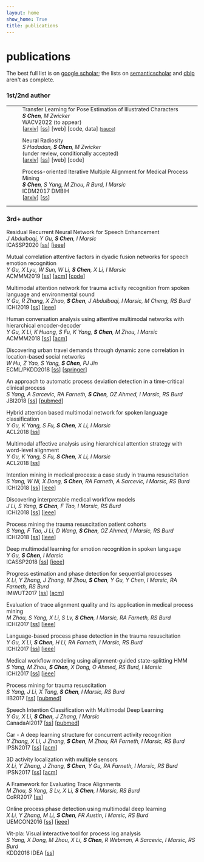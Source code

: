 ```yaml
---
layout: home
show_home: True
title: publications
---
```





# publications

The best full list is on [google scholar](https://scholar.google.com/citations?hl=en&user=TcGJKGwAAAAJ&view_op=list_works&sortby=pubdate); the lists on [semanticscholar](https://www.semanticscholar.org/author/Shuhong-Chen/1804228) and [dblp](https://dblp.org/pid/35/1949.html) aren't as complete.

### 1st/2nd author

<style>
.pad_pubs {
    /*top right bottom left*/
    padding: 0em 0em 1em 2em;
    width: 100%;
    /*text-align: center;*/
    /*vertical-align: center !important;*/
}
</style>
<table cellspacing='0' cellpadding='0' border='0'>
<tbody>
<tr>
    <td>
        <img src='./assets/img/proj_bizarre.png' class='thumbnail-bigger'>
    </td>
    <td class=pad_pubs>
        <label class=darktext>
            Transfer Learning for Pose Estimation of Illustrated Characters<br>
        </label>
        <i>
            <b>S Chen</b>,
            M Zwicker
            <br>
        </i>
        WACV2022 (to appear)
        <br>
        [<a href='https://arxiv.org/abs/2108.01819'>arxiv</a>]
        [<a href='https://www.semanticscholar.org/paper/Transfer-Learning-for-Pose-Estimation-of-Characters-Chen-Zwicker/b6cf0b44134a91f70dfb8db500d48fd9bde6150d'>ss</a>]
        [web]
        [code, data]
        <!-- [<a href='https://shuhongchen.github.io/bizarre-pose-estimator/'>web</a>] -->
        <!-- [<a href='https://github.com/ShuhongChen/bizarre-pose-estimator/'>code, data</a>] -->
        <small>[<a href='https://www.pixiv.net/en/artworks/67179030'>sauce</a>]</small>
        <!-- <small>[<a href='https://danbooru.donmai.us/posts/3014412'>sauce</a>]</small> -->
    </td>
</tr>
<tr>
    <td>
        <img src='./assets/img/proj_neural_radiosity.png' class='thumbnail-bigger'>
    </td>
    <td class=pad_pubs>
        <label class=darktext>
            Neural Radiosity<br>
        </label>
        <i>
            S Hadadan,
            <b>S Chen</b>,
            M Zwicker
            <br>
        </i>
        (under review, conditionally accepted)
        <br>
        [<a href='https://arxiv.org/abs/2105.12319'>arxiv</a>]
        [<a href='https://www.semanticscholar.org/paper/Neural-Radiosity-Hadadan-Chen/94261c7cb0d991f4137f55783f76b1f67810366e'>ss</a>]
        [web]
        [code]
    </td>
</tr>
<tr>
    <td>
        <img src='./assets/img/proj_pima.png' class='thumbnail-bigger'>
    </td>
    <td class=pad_pubs>
        <label class=darktext>
            Process-oriented Iterative Multiple Alignment for Medical Process Mining<br>
        </label>
        <i>
            <b>S Chen</b>,
            S Yang,
            M Zhou,
            R Burd,
            I Marsic
            <br>
        </i>
        ICDM2017 DMBIH
        <br>
        [<a href='https://arxiv.org/abs/1709.05440'>arxiv</a>]
        [<a href='https://www.semanticscholar.org/paper/Process-Oriented-Iterative-Multiple-Alignment-for-Chen-Yang/8bf6a42d6ec4d76152f87438e1caaa4d5344148b'>ss</a>]
    </td>
</tr>
</tbody>
</table>

### 3rd+ author

<div>
    <p>
        <label class=darktext>
            Residual Recurrent Neural Network for Speech Enhancement<br>
        </label>
        <i>
            J Abdulbaqi, Y Gu,
            <b>S Chen</b>,
            I Marsic<br>
        </i>
        ICASSP2020
        [<a href='https://www.semanticscholar.org/paper/Residual-Recurrent-Neural-Network-for-Speech-Abdulbaqi-Gu/111586a5f814d43205ddf32b2dac1d09a0d6c006'>ss</a>]
        [<a href='https://ieeexplore.ieee.org/document/9053544'>ieee</a>]
    </p>
    <p>
        <label class=darktext>
            Mutual correlation attentive factors in dyadic fusion networks for speech emotion recognition<br>
        </label>
        <i>
            Y Gu, X Lyu, W Sun, W Li, 
            <b>S Chen</b>,
            X Li, I Marsic
            <br>
        </i>
        ACMMM2019
        [<a href='https://www.semanticscholar.org/paper/Mutual-Correlation-Attentive-Factors-in-Dyadic-for-Gu-Lyu/4c60d8c4c8464bc41d894353f5c09e885df366fe'>ss</a>]
        [<a href='https://dl.acm.org/doi/10.1145/3343031.3351039'>acm</a>]
        [<a href='https://github.com/XinyuLyu/Mutual-Correlation-Attentive-Factors-in-Dyadic-Fusion-Networks-for-Speech-Emotion-Recognition'>code</a>]
    </p>
    <p>
        <label class=darktext>
            Multimodal attention network for trauma activity recognition from spoken language and environmental sound<br>
        </label>
        <i>
            Y Gu, R Zhang, X Zhao, 
            <b>S Chen</b>,
            J Abdulbaqi, I Marsic, M Cheng, RS Burd <br>
        </i>
        ICHI2019
        [<a href='https://www.semanticscholar.org/paper/Multimodal-Attention-Network-for-Trauma-Activity-Gu-Zhang/df88420f4d7b76db5afca4cb9893a03d3a5e4190'>ss</a>]
        [<a href='https://ieeexplore.ieee.org/document/8904713'>ieee</a>]
    </p>
    <p>
        <label class=darktext>
            Human conversation analysis using attentive multimodal networks with hierarchical encoder-decoder<br>
        </label>
        <i>
            Y Gu, X Li, K Huang, S Fu, K Yang,
            <b>S Chen</b>,
            M Zhou, I Marsic<br>
        </i>
        ACMMM2018
        [<a href='https://www.semanticscholar.org/paper/Human-Conversation-Analysis-Using-Attentive-with-Gu-Li/cd9a48437e23374d37eab9fe51976f3ef3f46ff1'>ss</a>]
        [<a href='https://dl.acm.org/doi/10.1145/3240508.3240714'>acm</a>]
    </p>
    <p>
        <label class=darktext>
            Discovering urban travel demands through dynamic zone correlation in location-based social networks<br>
        </label>
        <i>
            W Hu, Z Yao, S Yang,
            <b>S Chen</b>,
            PJ Jin<br>
        </i>
        ECML/PKDD2018
        [<a href='https://www.semanticscholar.org/paper/Discovering-Urban-Travel-Demands-Through-Dynamic-in-Hu-Yao/980398b2170f38bdaa5b337f34b47a0bb3019aa3'>ss</a>]
        [<a href='https://link.springer.com/chapter/10.1007%2F978-3-030-10928-8_6'>springer</a>]
    </p>
    <p>
        <label class=darktext>
            An approach to automatic process deviation detection in a time-critical clinical process<br>
        </label>
        <i>
            S Yang, A Sarcevic, RA Farneth, 
            <b>S Chen</b>,
            OZ Ahmed, I Marsic, RS Burd
            <br>
        </i>
        JBI2018
        [<a href='https://www.semanticscholar.org/paper/An-approach-to-automatic-process-deviation-in-a-Yang-Sarcevic/b99b9d31b206595847148b1a900b597a1ddb9d44'>ss</a>]
        [<a href='https://pubmed.ncbi.nlm.nih.gov/30071317/'>pubmed</a>]
    </p>
    <p>
        <label class=darktext>
            Hybrid attention based multimodal network for spoken language classification<br>
        </label>
        <i>
            Y Gu, K Yang, S Fu, 
            <b>S Chen</b>,
            X Li, I Marsic
            <br>
        </i>
        ACL2018
        [<a href='https://www.semanticscholar.org/paper/Hybrid-Attention-based-Multimodal-Network-for-Gu-Yang/1931732b748ab255deacff3e78625493ed62a1c6'>ss</a>]
    </p>
    <p>
        <label class=darktext>
            Multimodal affective analysis using hierarchical attention strategy with word-level alignment<br>
        </label>
        <i>
            Y Gu, K Yang, S Fu, 
            <b>S Chen</b>,
            X Li, I Marsic
            <br>
        </i>
        ACL2018
        [<a href='https://www.semanticscholar.org/paper/Multimodal-Affective-Analysis-Using-Hierarchical-Gu-Yang/7a39763121077c5a67343f822e6617fe3013a124'>ss</a>]
    </p>
    <p>
        <label class=darktext>
            Intention mining in medical process: a case study in trauma resuscitation<br>
        </label>
        <i>
            S Yang, W Ni, X Dong, 
            <b>S Chen</b>,
            RA Farneth, A Sarcevic, I Marsic, RS Burd
            <br>
        </i>
        ICHI2018
        [<a href='https://www.semanticscholar.org/paper/Intention-Mining-in-Medical-Process%3A-A-Case-Study-Yang-Ni/6eb94b809d9f746173d0486aed47c9dca6132080'>ss</a>]
        [<a href='https://ieeexplore.ieee.org/document/8419345'>ieee</a>]
    </p>
    <p>
        <label class=darktext>
            Discovering interpretable medical workflow models<br>
        </label>
        <i>
            J Li, S Yang, 
            <b>S Chen</b>,
            F Tao, I Marsic, RS Burd
            <br>
        </i>
        ICHI2018
        [<a href='https://www.semanticscholar.org/paper/Discovering-Interpretable-Medical-Workflow-Models-Li-Yang/f275eadca244bc94102e8abec3e6bfffdfdad66a'>ss</a>]
        [<a href='https://ieeexplore.ieee.org/document/8419422'>ieee</a>]
    </p>
    <p>
        <label class=darktext>
            Process mining the trauma resuscitation patient cohorts<br>
        </label>
        <i>
            S Yang, F Tao, J Li, D Wang,
            <b>S Chen</b>,
            OZ Ahmed, I Marsic, RS Burd
            <br>
        </i>
        ICHI2018
        [<a href='https://www.semanticscholar.org/paper/Process-Mining-the-Trauma-Resuscitation-Patient-Yang-Tao/f9d80346c23b113834fa7a8968494de8a50eefd6'>ss</a>]
        [<a href='https://ieeexplore.ieee.org/document/8419344'>ieee</a>]
    </p>
    <p>
        <label class=darktext>
            Deep multimodal learning for emotion recognition in spoken language<br>
        </label>
        <i>
            Y Gu, 
            <b>S Chen</b>,
            I Marsic
            <br>
        </i>
        ICASSP2018
        [<a href='https://www.semanticscholar.org/paper/Deep-Mul-Timodal-Learning-for-Emotion-Recognition-Gu-Chen/a3394c3d8a84381f1d58970aa904bdb0a76e5fc9'>ss</a>]
        [<a href='https://ieeexplore.ieee.org/document/8462440'>ieee</a>]
    </p>
    <p>
        <label class=darktext>
            Progress estimation and phase detection for sequential processes<br>
        </label>
        <i>
            X Li, Y Zhang, J Zhang, M Zhou,
            <b>S Chen</b>,
            Y Gu, Y Chen, I Marsic, RA Farneth, RS Burd
            <br>
        </i>
        IMWUT2017
        [<a href='https://www.semanticscholar.org/paper/Progress-Estimation-and-Phase-Detection-for-Li-Zhang/05156a24e263ddbc05bb00c9e8080ef0228c3437'>ss</a>]
        [<a href='https://dl.acm.org/doi/10.1145/3130936'>acm</a>]
    </p>
    <p>
        <label class=darktext>
            Evaluation of trace alignment quality and its application in medical process mining<br>
        </label>
        <i>
            M Zhou, S Yang, X Li, S Lv, 
            <b>S Chen</b>,
            I Marsic, RA Farneth, RS Burd
            <br>
        </i>
        ICHI2017
        [<a href='https://www.semanticscholar.org/paper/Evaluation-of-Trace-Alignment-Quality-and-its-in-Zhou-Yang/2444e9a398fb1dbfd4a6b1f19a33239b66710e5a'>ss</a>]
        [<a href='https://ieeexplore.ieee.org/document/8031155'>ieee</a>]
    </p>
    <p>
        <label class=darktext>
            Language-based process phase detection in the trauma resuscitation<br>
        </label>
        <i>
            Y Gu, X Li, 
            <b>S Chen</b>,
            H Li, RA Farneth, I Marsic, RS Burd
            <br>
        </i>
        ICHI2017
        [<a href='https://www.semanticscholar.org/paper/Language-Based-Process-Phase-Detection-in-the-Gu-Li/fa638b52e80442e2afdf640fbdf6f5b00e08c34e'>ss</a>]
        [<a href='https://ieeexplore.ieee.org/document/8031153'>ieee</a>]
    </p>
    <p>
        <label class=darktext>
            Medical workflow modeling using alignment-guided state-splitting HMM<br>
        </label>
        <i>
            S Yang, M Zhou, 
            <b>S Chen</b>,
            X Dong, O Ahmed, RS Burd, I Marsic
            <br>
        </i>
        ICHI2017
        [<a href='https://www.semanticscholar.org/paper/Medical-Workflow-Modeling-Using-Alignment-Guided-Yang-Zhou/0bca3f6ceb10e97cfb023efd644f2a4554460232'>ss</a>]
        [<a href='https://ieeexplore.ieee.org/document/8031142'>ieee</a>]
    </p>
    <p>
        <label class=darktext>
            Process mining for trauma resuscitation<br>
        </label>
        <i>
            S Yang, J Li, X Tang, 
            <b>S Chen</b>,
            I Marsic, RS Burd
            <br>
        </i>
        IIB2017
        [<a href='https://www.semanticscholar.org/paper/Process-Mining-for-Trauma-Resuscitation-Yang-Li/13a8aea4864703030f9effb3b6f95c22e2dd9245'>ss</a>]
        [<a href='https://pubmed.ncbi.nlm.nih.gov/30443472/'>pubmed</a>]
    </p>
    <p>
        <label class=darktext>
            Speech Intention Classification with Multimodal Deep Learning<br>
        </label>
        <i>
            Y Gu, X Li, 
            <b>S Chen</b>,
            J Zhang, I Marsic
            <br>
        </i>
        CanadaAI2017
        [<a href='https://www.semanticscholar.org/paper/Process-Mining-for-Trauma-Resuscitation-Yang-Li/13a8aea4864703030f9effb3b6f95c22e2dd9245'>ss</a>]
        [<a href='https://pubmed.ncbi.nlm.nih.gov/30443472/'>pubmed</a>]
    </p>
    <p>
        <label class=darktext>
            Car - A deep learning structure for concurrent activity recognition<br>
        </label>
        <i>
            Y Zhang, X Li, J Zhang,
            <b>S Chen</b>,
            M Zhou, RA Farneth, I Marsic, RS Burd
            <br>
        </i>
        IPSN2017
        [<a href='https://www.semanticscholar.org/paper/CAR-a-deep-learning-structure-for-concurrent-poster-Zhang-Li/303f2855140f8bfb408ebd624ed3d276eb7b51d3'>ss</a>]
        [<a href='https://dl.acm.org/doi/10.1145/3055031.3055058'>acm</a>]
    </p>
    <p>
        <label class=darktext>
            3D activity localization with multiple sensors<br>
        </label>
        <i>
            X Li, Y Zhang, J Zhang, 
            <b>S Chen</b>,
            Y Gu, RA Farneth, I Marsic, RS Burd
            <br>
        </i>
        IPSN2017
        [<a href='https://www.semanticscholar.org/paper/3D-activity-localization-with-multiple-sensors%3A-Li-Zhang/8afcfc3a136c7b9a8046f247bab5e99d08045fd8'>ss</a>]
        [<a href='https://dl.acm.org/doi/10.1145/3055031.3055057'>acm</a>]
    </p>
    <p>
        <label class=darktext>
            A Framework for Evaluating Trace Alignments<br>
        </label>
        <i>
            M Zhou, S Yang, S Lv, X Li, 
            <b>S Chen</b>,
            I Marsic, RS Burd
            <br>
        </i>
        CoRR2017
        [<a href='https://www.semanticscholar.org/paper/A-Framework-for-Evaluating-Trace-Alignments-Zhou-Yang/6e2ec3b45f02c051fe2bf3579e7f8f764cdc91eb'>ss</a>]
    </p>
    <p>
        <label class=darktext>
            Online process phase detection using multimodal deep learning<br>
        </label>
        <i>
            X Li, Y Zhang, M Li, 
            <b>S Chen</b>,
            FR Austin, I Marsic, RS Burd
            <br>
        </i>
        UEMCON2016
        [<a href='https://www.semanticscholar.org/paper/Online-process-phase-detection-using-multimodal-Li-Zhang/e80d7f222cccf2247c4946708ef7b7b527d799f9'>ss</a>]
        [<a href='https://ieeexplore.ieee.org/document/7777912'>ieee</a>]
    </p>
    <p>
        <label class=darktext>
            Vit-pla: Visual interactive tool for process log analysis<br>
        </label>
        <i>
            S Yang, X Dong, M Zhou, X Li, 
            <b>S Chen</b>,
            R Webman, A Sarcevic, I Marsic, RS Burd
            <br>
        </i>
        KDD2016 IDEA
        [<a href='https://www.semanticscholar.org/paper/VIT-PLA-%3A-Visual-Interactive-Tool-for-Process-Log-Yang-Dong/b6e59bf6f2472db7ab02f4b267a4a138b293c325'>ss</a>]
    </p>
</div>











